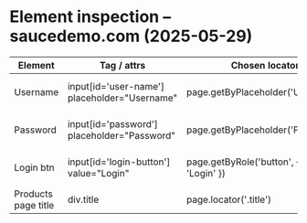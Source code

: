 # Element inspection – saucedemo.com (2025-05-29)

| Element  | Tag / attrs                                  | Chosen locator                              | Reason |
|----------|----------------------------------------------|---------------------------------------------|--------|
| Username | input[id='user-name'] placeholder="Username" | page.getByPlaceholder('Username')           | Stable placeholder text |
| Password | input[id='password']  placeholder="Password" | page.getByPlaceholder('Password')           | Stable placeholder text |
| Login btn| input[id='login-button']  value="Login"      | page.getByRole('button', { name: 'Login' }) | Role + accessible name |
| Products page title | div.title | page.locator('.title') | class is constant |
